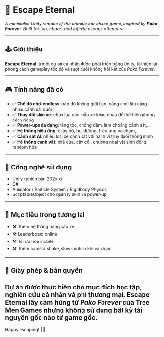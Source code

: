 # 🚓 Escape Eternal

*A minimalist Unity remake of the chaotic car chase game, inspired by **Pako Forever**. Built for fun, chaos, and infinite escape attempts.*

---

## 🕹️ Giới thiệu

**Escape Eternal** là một dự án cá nhân được phát triển bằng Unity, tái hiện lại phong cách gameplay tốc độ và rượt đuổi không hồi kết của *Pako Forever*.

---

## 🎮 Tính năng đã có

- ✅ **Chế độ chơi endless**: bản đồ không giới hạn, càng chơi lâu càng nhiều cảnh sát đuổi
- ✅ **Thay đổi skin xe**: chọn lựa các mẫu xe khác nhau để thể hiện phong cách riêng
- ✅ **Power-ups đa dạng**: tăng tốc, chống đâm, làm choáng cảnh sát,...
- ✅ **Hệ thống hiệu ứng**: cháy nổ, bụi đường, hiệu ứng va chạm,...
- ✅ **Cảnh sát AI**: nhiều loại xe cảnh sát với hành vi truy đuổi thông minh
- ✅ **Hệ thống cảnh vật**: nhà cửa, cây cối, chướng ngại vật sinh động, random hóa

---

## 🔧 Công nghệ sử dụng

- Unity (phiên bản 202x.x)
- C#
- Animator / Particle System / Rigidbody Physics
- ScriptableObject cho quản lý skin và power-up

---

## 🧪 Mục tiêu trong tương lai

- 🛠️ Thêm hệ thống nâng cấp xe
- 🛠️ Leaderboard online
- 🛠️ Tối ưu hóa mobile
- 🛠️ Thêm camera shake, slow-motion khi va chạm

---

## 📜 Giấy phép & bản quyền

Dự án được thực hiện cho mục đích **học tập, nghiên cứu cá nhân** và **phi thương mại**. Escape Eternal lấy cảm hứng từ *Pako Forever* của Tree Men Games nhưng không sử dụng bất kỳ tài nguyên gốc nào từ game gốc.
---
Happy escaping! 🚗💨

